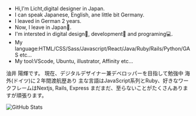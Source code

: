 - Hi,I'm Licht,digital designer in Japan.
- I can speak Japanese, English, ane little bit Germany.
- I leaved in German 2 years.
- Now, I leave in Japan🗾.
- I'm intersted in digital design🎨, development🔧 and programing💻.
- My language:HTML/CSS/Sass/Javascript/React/Java/Ruby/Rails/Python/GAS etc...
- My tool:VScode, Ubuntu, illustrator, Affinity etc...

油井 陽輝です。
現在、デジタルデザイナー兼デベロッパーを目指して勉強中
海外(ドイツ)に２年間渡航歴あり
主な言語はJavaScript系列とRuby、好きなワークフレームはNextjs, Rails, Express
まだまだ、至らないことがたくさんありますが頑張ります。

<!---
P1zza-L1cht/P1zza-L1cht is a ✨ special ✨ repository because its `README.md` (this file) appears on your GitHub profile.
You can click the Preview link to take a look at your changes.
--->

![GitHub Stats](https://github-readme-stats.vercel.app/api?username=P1zza-L1cht&theme=radical)
